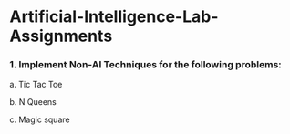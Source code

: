 # Artificial-Intelligence-Lab-Assignments

###  1. Implement Non-AI Techniques for the following problems: 
a. Tic Tac Toe 

b. N Queens 

c. Magic square
